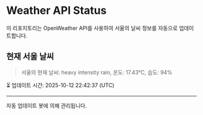 
# Weather API Status

이 리포지토리는 OpenWeather API를 사용하여 서울의 날씨 정보를 자동으로 업데이트합니다.

## 현재 서울 날씨
> 서울의 현재 날씨: heavy intensity rain, 온도: 17.43°C, 습도: 94%

⏳ 업데이트 시간: 2025-10-12 22:42:37 (UTC)

---
자동 업데이트 봇에 의해 관리됩니다.
